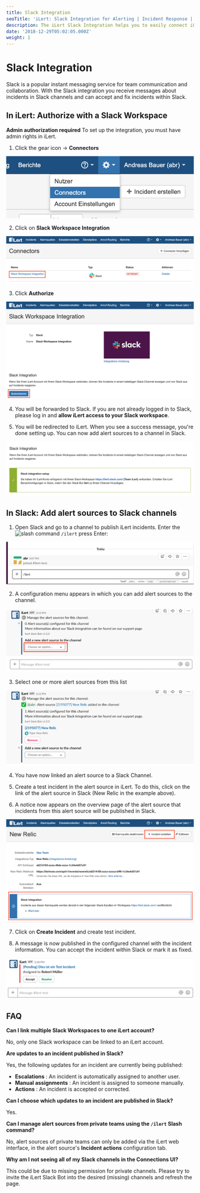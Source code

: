 ```yaml
---
title: Slack Integration
seoTitle: 'iLert: Slack Integration for Alerting | Incident Response | Uptime'
description: The iLert Slack Integration helps you to easily connect iLert with Slack.
date: '2018-12-29T05:02:05.000Z'
weight: 1
---
```


# Slack Integration

Slack is a popular instant messaging service for team communication and collaboration. With the Slack integration you receive messages about incidents in Slack channels and can accept and fix incidents within Slack.

## In iLert: Authorize with a Slack Workspace <a id="authorize"></a>

**Admin authorization required** To set up the integration, you must have admin rights in iLert.

1. Click the gear icon → **Connectors**

![](../.gitbook/assets/sl1.png)

2. Click on **Slack Workspace Integration**

![](../.gitbook/assets/sl2.png)

3. Click **Authorize**

![](../.gitbook/assets/sl3.png)

4. You will be forwarded to Slack. If you are not already logged in to Slack, please log in and **allow iLert access to your Slack workspace**.

5. You will be redirected to iLert. When you see a success message, you're done setting up. You can now add alert sources to a channel in Slack.

![](../.gitbook/assets/sl4.png)

## In Slack: Add alert sources to Slack channels <a id="alarm-sources"></a>

1. Open Slack and go to a channel to publish iLert incidents. Enter the ![slash command](https://slack.com/help/articles/201259356) `/ilert` press Enter:

![](../.gitbook/assets/sl5.png)

2. A configuration menu appears in which you can add alert sources to the channel.

![](../.gitbook/assets/sl6.png)

3. Select one or more alert sources from this list

![](../.gitbook/assets/sl7.png)

4. You have now linked an alert source to a Slack Channel.

5. Create a test incident in the alert source in iLert. To do this, click on the link of the alert source in Slack \(New Relic in the example above\).

6. A notice now appears on the overview page of the alert source that incidents from this alert source will be published in Slack.

![](../.gitbook/assets/sl8.png)

7. Click on **Create Incident** and create test incident.

8. A message is now published in the configured channel with the incident information. You can accept the incident within Slack or mark it as fixed.

![](../.gitbook/assets/sl9.png)

## FAQ <a id="faq"></a>

**Can I link multiple Slack Workspaces to one iLert account?**

No, only one Slack workspace can be linked to an iLert account.

**Are updates to an incident published in Slack?**

Yes, the following updates for an incident are currently being published:

* **Escalations** : An incident is automatically assigned to another user.
* **Manual assignments** : An incident is assigned to someone manually.
* **Actions** : An incident is accepted or corrected.

**Can I choose which updates to an incident are published in Slack?**

Yes.

**Can I manage alert sources from private teams using the `/ilert` Slash command?**

No, alert sources of private teams can only  be added via the iLert web interface, in the alert source's **Incident actions** configuration tab.

**Why am I not seeing all of my Slack channels in the Connections UI?**

This could be due to missing permission for private channels. Please try to invite the iLert Slack Bot into the desired \(missing\) channels and refresh the page.

